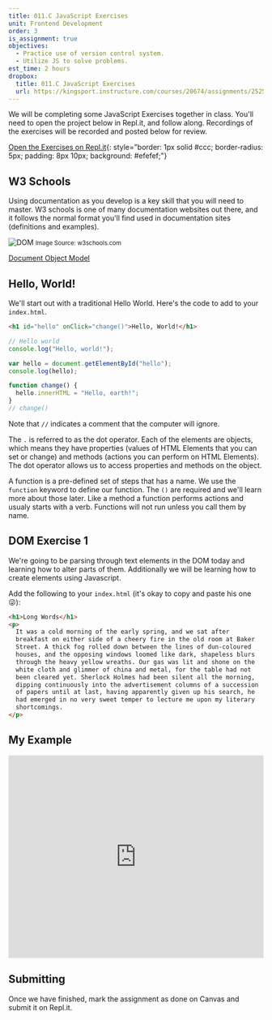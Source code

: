 ```yaml
---
title: 011.C JavaScript Exercises
unit: Frontend Development
order: 3
is_assignment: true
objectives:
  - Practice use of version control system.
  - Utilize JS to solve problems.
est_time: 2 hours
dropbox:
  title: 011.C JavaScript Exercises
  url: https://kingsport.instructure.com/courses/20674/assignments/252533
---
```


We will be completing some JavaScript Exercises together in class. You'll need to open the project below in Repl.it, and follow along. Recordings of the exercises will be recorded and posted below for review.

[Open the Exercises on Repl.it](https://repl.it/team/dbcs/011-Frontend-DevelopmentJavascript-Exercises){: style="border: 1px solid #ccc; border-radius: 5px; padding: 8px 10px; background: #efefef;"}

## W3 Schools

Using documentation as you develop is a key skill that you will need to master. W3 schools is one of many documentation websites out there, and it follows the normal format you'll find used in documentation sites (definitions and examples).

![DOM](https://www.w3schools.com/js/pic_htmltree.gif)
<small>Image Source: w3schools.com</small>

[Document Object Model](https://www.w3schools.com/js/js_htmldom.asp)

## Hello, World!

We'll start out with a traditional Hello World. Here's the code to add to your `index.html`.

```html
<h1 id="hello" onClick="change()">Hello, World!</h1>
```

```javascript
// Hello world
console.log("Hello, world!");

var hello = document.getElementById("hello");
console.log(hello);

function change() {
  hello.innerHTML = "Hello, earth!";
}
// change()
```

Note that `//` indicates a comment that the computer will ignore.

The `.` is referred to as the dot operator. Each of the elements are objects, which means they have properties (values of HTML Elements that you can set or change) and methods (actions you can perform on HTML Elements). The dot operator allows us to access properties and methods on the object.

A function is a pre-defined set of steps that has a name. We use the `function` keyword to define our function. The `()` are required and we'll learn more about those later. Like a method a function performs actions and usualy starts with a verb. Functions will not run unless you call them by name.

## DOM Exercise 1

We're going to be parsing through text elements in the DOM today and learning how to alter parts of them. Additionally we will be learning how to create elements using Javascript.

Add the following to your `index.html` (it's okay to copy and paste his one 😜):

```html
<h1>Long Words</h1>
<p>
  It was a cold morning of the early spring, and we sat after
  breakfast on either side of a cheery fire in the old room at Baker
  Street. A thick fog rolled down between the lines of dun-coloured
  houses, and the opposing windows loomed like dark, shapeless blurs
  through the heavy yellow wreaths. Our gas was lit and shone on the
  white cloth and glimmer of china and metal, for the table had not
  been cleared yet. Sherlock Holmes had been silent all the morning,
  dipping continuously into the advertisement columns of a succession
  of papers until at last, having apparently given up his search, he
  had emerged in no very sweet temper to lecture me upon my literary
  shortcomings.
</p>
```

## My Example

<iframe height="400px" width="100%" src="https://repl.it/@DavidBailey4/Javascript-Demo?lite=true" scrolling="no" frameborder="no" allowtransparency="true" allowfullscreen="true" sandbox="allow-forms allow-pointer-lock allow-popups allow-same-origin allow-scripts allow-modals"></iframe>

## Submitting

Once we have finished, mark the assignment as done on Canvas and submit it on Repl.it.
